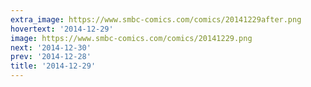 ```yaml
---
extra_image: https://www.smbc-comics.com/comics/20141229after.png
hovertext: '2014-12-29'
image: https://www.smbc-comics.com/comics/20141229.png
next: '2014-12-30'
prev: '2014-12-28'
title: '2014-12-29'
---
```

